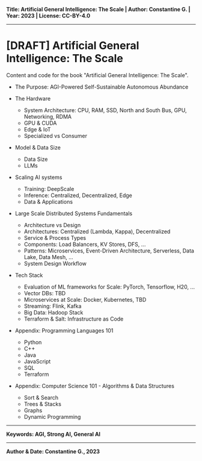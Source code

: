 __Title: Artificial General Intelligence: The Scale | Author: Constantine G. | Year: 2023 | License: CC-BY-4.0__

---

# [DRAFT] Artificial General Intelligence: The Scale 
Content and code for the book "Artificial General Intelligence: The Scale".

- The Purpose: AGI-Powered Self-Sustainable Autonomous Abundance

- The Hardware
  - System Architecture: CPU, RAM, SSD, North and South Bus, GPU, Networking, RDMA
  - GPU & CUDA
  - Edge & IoT
  - Specialized vs Consumer

- Model & Data Size
  - Data Size
  - LLMs 

- Scaling AI systems
  - Training: DeepScale
  - Inference: Centralized, Decentralized, Edge
  - Data & Applications

- Large Scale Distributed Systems Fundamentals
  - Architecture vs Design
  - Architectures: Centralized (Lambda, Kappa), Decentralized
  - Service & Process Types
  - Components: Load Balancers, KV Stores, DFS, ... 
  - Patterns: Microservices, Event-Driven Architecture, Serverless, Data Lake, Data Mesh, ...
  - System Design Workflow


- Tech Stack
  - Evaluation of ML frameworks for Scale: PyTorch, Tensorflow, H20, ...
  - Vector DBs: TBD 
  - Microservices at Scale: Docker, Kubernetes, TBD
  - Streaming: Flink, Kafka
  - Big Data: Hadoop Stack 
  - Terraform & Salt: Infrastructure as Code

- Appendix: Programming Languages 101
  - Python
  - C++
  - Java
  - JavaScript
  - SQL
  - Terraform

- Appendix: Computer Science 101 - Algorithms & Data Structures
  - Sort & Search
  - Trees & Stacks
  - Graphs
  - Dynamic Programming
 

---

__Keywords: AGI, Strong AI, General AI__

---
__Author & Date: Constantine G., 2023__
